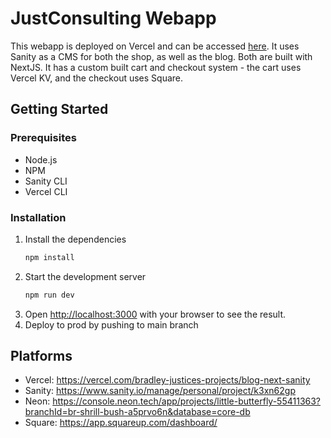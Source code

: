 # JustConsulting Webapp

This webapp is deployed on Vercel and can be accessed [here](https://www.just-consultants.com/). It uses Sanity as a CMS for both the shop, as well as the blog. Both are built with NextJS. It has a custom built cart and checkout system - the cart uses Vercel KV, and the checkout uses Square. 

## Getting Started
### Prerequisites
- Node.js
- NPM
- Sanity CLI
- Vercel CLI

### Installation
1. Install the dependencies
    ```bash
    npm install
    ```
2. Start the development server
    ```bash
    npm run dev
    ```
3. Open [http://localhost:3000](http://localhost:3000) with your browser to see the result.
4. Deploy to prod by pushing to main branch

## Platforms
- Vercel: https://vercel.com/bradley-justices-projects/blog-next-sanity
- Sanity: https://www.sanity.io/manage/personal/project/k3xn62gp
- Neon: https://console.neon.tech/app/projects/little-butterfly-55411363?branchId=br-shrill-bush-a5prvo6n&database=core-db
- Square: https://app.squareup.com/dashboard/